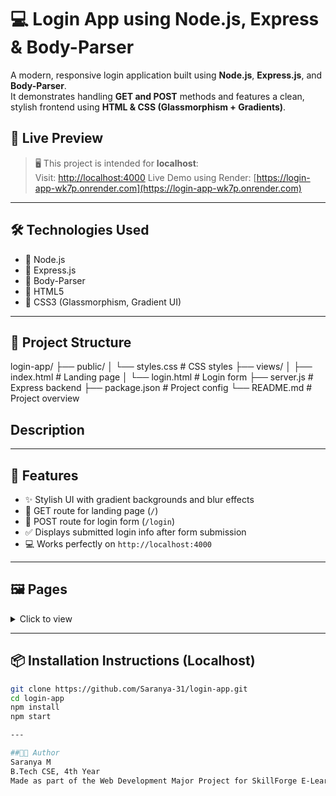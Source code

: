 # 💻 Login App using Node.js, Express & Body-Parser

A modern, responsive login application built using **Node.js**, **Express.js**, and **Body-Parser**.  
It demonstrates handling **GET and POST** methods and features a clean, stylish frontend using **HTML & CSS (Glassmorphism + Gradients)**.

## 🔗 Live Preview
> 🖥️ This project is intended for **localhost**:  
Visit: [http://localhost:4000](http://localhost:4000)
> Live Demo using Render: [https://login-app-wk7p.onrender.com](https://login-app-wk7p.onrender.com)

---

## 🛠 Technologies Used

- 🔹 Node.js
- 🔹 Express.js
- 🔹 Body-Parser
- 🔹 HTML5
- 🔹 CSS3 (Glassmorphism, Gradient UI)

---

## 📂 Project Structure

login-app/
├── public/
│ └── styles.css # CSS styles
├── views/
│ ├── index.html # Landing page
│ └── login.html # Login form
├── server.js # Express backend
├── package.json # Project config
└── README.md # Project overview
## Description

---

## 🚀 Features

- ✨ Stylish UI with gradient backgrounds and blur effects
- 🧠 GET route for landing page (`/`)
- 🔐 POST route for login form (`/login`)
- ✅ Displays submitted login info after form submission
- 💻 Works perfectly on `http://localhost:4000`

---

## 🖼️ Pages
<details>
<summary>Click to view</summary>

- 💡 Landing Page:  
  _“Please click here to login”_ ➜ navigates to login page

- 🔐 Login Page:  
  Form with username + password input and submit button

- 📥 Submitted Page:  
  Shows entered credentials after POST
</details>

---

## 📦 Installation Instructions (Localhost)

```bash
git clone https://github.com/Saranya-31/login-app.git
cd login-app
npm install
npm start

---

##👩‍💻 Author
Saranya M
B.Tech CSE, 4th Year
Made as part of the Web Development Major Project for SkillForge E-Learning Solutions
 
